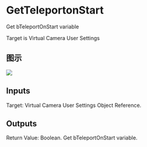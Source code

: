 # GetTeleportonStart

Get bTeleportOnStart variable

Target is Virtual Camera User Settings

## 图示

![]($-20221218-21283478.png)

## Inputs

Target: Virtual Camera User Settings Object Reference.  

## Outputs

Return Value: Boolean. Get bTeleportOnStart variable.

